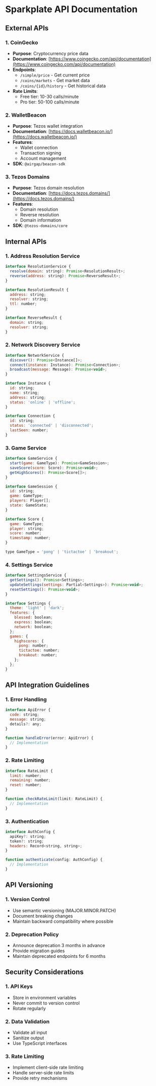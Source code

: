 # Sparkplate API Documentation

## External APIs

### 1. CoinGecko
- **Purpose**: Cryptocurrency price data
- **Documentation**: [https://www.coingecko.com/api/documentation](https://www.coingecko.com/api/documentation)
- **Endpoints**:
  - `/simple/price` - Get current price
  - `/coins/markets` - Get market data
  - `/coins/{id}/history` - Get historical data
- **Rate Limits**: 
  - Free tier: 10-30 calls/minute
  - Pro tier: 50-100 calls/minute

### 2. WalletBeacon
- **Purpose**: Tezos wallet integration
- **Documentation**: [https://docs.walletbeacon.io/](https://docs.walletbeacon.io/)
- **Features**:
  - Wallet connection
  - Transaction signing
  - Account management
- **SDK**: `@airgap/beacon-sdk`

### 3. Tezos Domains
- **Purpose**: Tezos domain resolution
- **Documentation**: [https://docs.tezos.domains/](https://docs.tezos.domains/)
- **Features**:
  - Domain resolution
  - Reverse resolution
  - Domain information
- **SDK**: `@tezos-domains/core`

## Internal APIs

### 1. Address Resolution Service
```javascript
interface ResolutionService {
  resolve(domain: string): Promise<ResolutionResult>;
  reverse(address: string): Promise<ReverseResult>;
}

interface ResolutionResult {
  address: string;
  resolver: string;
  ttl: number;
}

interface ReverseResult {
  domain: string;
  resolver: string;
}
```

### 2. Network Discovery Service
```javascript
interface NetworkService {
  discover(): Promise<Instance[]>;
  connect(instance: Instance): Promise<Connection>;
  broadcast(message: Message): Promise<void>;
}

interface Instance {
  id: string;
  name: string;
  address: string;
  status: 'online' | 'offline';
}

interface Connection {
  id: string;
  status: 'connected' | 'disconnected';
  lastSeen: number;
}
```

### 3. Game Service
```javascript
interface GameService {
  start(game: GameType): Promise<GameSession>;
  saveScore(score: Score): Promise<void>;
  getHighScores(): Promise<Score[]>;
}

interface GameSession {
  id: string;
  game: GameType;
  players: Player[];
  state: GameState;
}

interface Score {
  game: GameType;
  player: string;
  score: number;
  timestamp: number;
}

type GameType = 'pong' | 'tictactoe' | 'breakout';
```

### 4. Settings Service
```javascript
interface SettingsService {
  getSettings(): Promise<Settings>;
  updateSettings(settings: Partial<Settings>): Promise<void>;
  resetSettings(): Promise<void>;
}

interface Settings {
  theme: 'light' | 'dark';
  features: {
    blessed: boolean;
    express: boolean;
    network: boolean;
  };
  games: {
    highscores: {
      pong: number;
      tictactoe: number;
      breakout: number;
    };
  };
}
```

## API Integration Guidelines

### 1. Error Handling
```javascript
interface ApiError {
  code: string;
  message: string;
  details?: any;
}

function handleError(error: ApiError) {
  // Implementation
}
```

### 2. Rate Limiting
```javascript
interface RateLimit {
  limit: number;
  remaining: number;
  reset: number;
}

function checkRateLimit(limit: RateLimit) {
  // Implementation
}
```

### 3. Authentication
```javascript
interface AuthConfig {
  apiKey?: string;
  token?: string;
  headers: Record<string, string>;
}

function authenticate(config: AuthConfig) {
  // Implementation
}
```

## API Versioning

### 1. Version Control
- Use semantic versioning (MAJOR.MINOR.PATCH)
- Document breaking changes
- Maintain backward compatibility where possible

### 2. Deprecation Policy
- Announce deprecation 3 months in advance
- Provide migration guides
- Maintain deprecated endpoints for 6 months

## Security Considerations

### 1. API Keys
- Store in environment variables
- Never commit to version control
- Rotate regularly

### 2. Data Validation
- Validate all input
- Sanitize output
- Use TypeScript interfaces

### 3. Rate Limiting
- Implement client-side rate limiting
- Handle server-side rate limits
- Provide retry mechanisms 